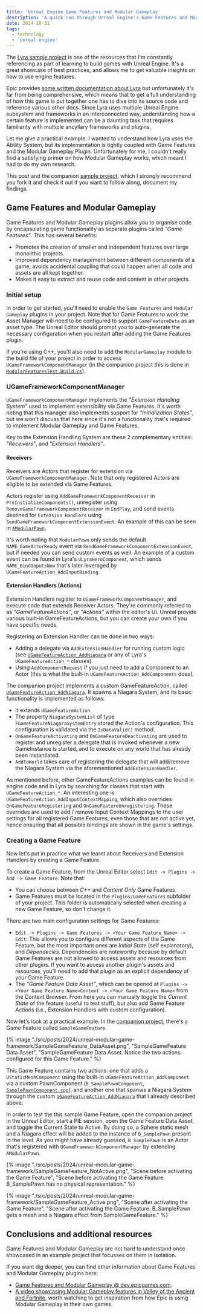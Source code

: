 ```yaml
---
title: 'Unreal Engine Game Features and Modular Gameplay'
description: "A quick run through Unreal Engine's Game Features and Modular Gameplay"
date: 2024-10-31
tags:
  - technology
  - 'unreal engine'
---
```


The [Lyra sample project](https://dev.epicgames.com/community/learning/paths/Z4/lyra-starter-game) is one of the resources that I'm constantly referencing as part of learning to build games with Unreal Engine. It's a great showcase of best practices, and allows me to get valuable insights on how to use engine features.

Epic provides [some written documentation about Lyra](https://dev.epicgames.com/documentation/en-us/unreal-engine/lyra-sample-game-in-unreal-engine?application_version=5.0) but unfortunately it's far from being comprehensive, which means that to get a full understanding of how this game is put together one has to dive into its source code and reference various other docs. Since Lyra uses multiple Unreal Engine subsystem and frameworks in an interconnected way, understanding how a certain feature is implemented can be a daunting task that requires familiarity with multiple ancyllary frameworks and plugins.

Let me give a practical example: I wanted to understand how Lyra uses the Ability System, but its implementation is tightly coupled with Game Features and the Modular Gameplay Plugin. Unfortunately for me, I couldn't really find a satisfying primer on how Modular Gameplay works, which meant I had to do my own research.

This post and the companion [sample project](https://github.com/guidorota/UE5_ModularFeaturesTest), which I strongly recommend you fork it and check it out if you want to follow along, document my findings.


## Game Features and Modular Gameplay

Game Features and Modular Gameplay plugins allow you to organise code by encapsulating game functionality as separate plugins called _"Game Features"_. This has several benefits:
* Promotes the creation of smaller and independent features over large monolithic projects.
* Improved dependency management between different components of a game, avoids accidental coupling that could happen when all code and assets are all kept together.
* Makes it easy to extract and reuse code and content in other projects.


### Initial setup

In order to get started, you'll need to enable the `Game Features` and `Modular Gameplay` plugins in your project. Note that for Game Features to work the Asset Manager will need to be configured to support `GameFeatureData` as an asset type. The Unreal Editor should prompt you to auto-generate the necessary configuration when you restart after adding the Game Features plugin.

If you're using C++, you'll also need to add the `ModularGameplay` module to the build file of your project in order to access `UGameFrameworkComponentManager` (in the companion project this is done in [`ModularFeaturesTest.Build.cs`](https://github.com/guidorota/UE5_ModularFeaturesTest/blob/main/Source/ModularFeaturesTest/ModularFeaturesTest.Build.cs#L11)).


### UGameFrameworkComponentManager

`UGameFrameworkComponentManager` implements the _"Extension Handling System"_ used to implement extensibility via Game Features. It's worth noting that this manager also implements support for _"Initialization States"_, but we won't discuss that here since it's not a functionality that's required to implement Modular Gameplay and Game Features.

Key to the Extension Handling System are these 2 complementary entities: _"Receivers"_, and _"Extension Handlers"_.


#### Receivers

Receivers are Actors that register for extension via `UGameFrameworkComponentManager`. Note that only registered Actors are eligible to be extended via Game Features.

Actors register using `AddGameFrameworkComponentReceiver` in `PreInitializeComponents()`, unregister using `RemoveGameFrameworkComponentReceiver` in `EndPlay`, and send events destined for `Extension Handlers` using `SendGameFrameworkComponentExtensionEvent`. An example of this can be seen in [`AModularPawn`](https://github.com/guidorota/UE5_ModularFeaturesTest/blob/main/Source/ModularFeaturesTest/Private/ModularGameplayActorBase/ModularPawn.cpp).

It's worth noting that `ModularPawn` only sends the default `NAME_GameActorReady` event via `SendGameFrameworkComponentExtensionEvent`, but if needed you can send custom events as well. An example of a custom event can be found in Lyra's `ULyraHeroComponent`, which sends `NAME_BindInputsNow` that's later leveraged by `UGameFeatureAction_AddInputBinding`.


#### Extension Handlers (Actions)

Extension Handlers register to `UGameFrameworkComponentManager`, and execute code that extends Receiver Actors. They're commonly referred to as _"GameFeatureActions"_, or _"Actions"_ within the editor's UI. Unreal provide various built-in GameFeatureActions, but you can create your own if you have specific needs.

Registering an Extension Handler can be done in two ways:
* Adding a delegate via `AddExtensionHandler` for running custom logic (see [`UGameFeatureAction_AddNiagara`](https://github.com/guidorota/UE5_ModularFeaturesTest/blob/main/Source/ModularFeaturesTest/Private/GameFeatures/GameFeatureAction_AddNiagara.cpp) or any of Lyra's `UGameFeatureAction_*` classes).
* Using `AddComponentRequest` if you just need to add a Component to an Actor (this is what the built-in `UGameFeatureAction_AddComponents` does).

The companion project implements a custom GameFeatureAction, called [`UGameFeatureAction_AddNiagara`](https://github.com/guidorota/UE5_ModularFeaturesTest/blob/main/Source/ModularFeaturesTest/Private/GameFeatures/GameFeatureAction_AddNiagara.cpp). It spawns a Niagara System, and its basic functionality is implemented as follows:
* It extends `UGameFeatureAction`.
* The property `NiagaraSystemList` of type `FGameFeatureNiagaraSystemEntry` stored the Action's configuration. This configuration is validated via the `IsDataValid()` method.
* `OnGameFeatureActivating` and `OnGameFeatureDeactivating` are used to register and unregister a delegate that is invoked whenever a new GameInstance is started, and to execute on any world that has already been instantiated.
* `AddToWorld` takes care of registering the delegate that will add/remove the Niagara System via the aforementioned `AddExtensionHandler`.

As mentioned before, other GameFeatureActions examples can be found in engine code and in Lyra by searching for classes that start with `UGameFeatureAction_*`. An interesting one is `UGameFeatureAction_AddInputContextMapping`, which also overrides `OnGameFeatureRegistering` and `OnGameFeatureUnregistering`. These overrides are used to add / remove Input Context Mappings to the user settings for all registered Game Features, even those that are not active yet, hence ensuring that all possible bindings are shown in the game's settings.


### Creating a Game Feature

Now let's put in practice what we learnt about Receivers and Extension Handlers by creating a Game Feature.

To create a Game Feature, from the Unreal Editor select `Edit -> Plugins -> Add -> Game Feature`. Note that:
* You can choose between _C++_ and _Content Only_ Game Features.
* Game Features must be located in the `Plugins/GameFeatures` subfolder of your project. This folder is automatically selected when creating a new Game Feature, so don't change it.

There are two main configuration settings for Game Features:
* `Edit -> Plugins -> Game Features -> <Your Game Feature Name> -> Edit`: This allows you to configure different aspects of the Game Feature, but the most important ones are _Initial State_ (self explanatory), and _Dependecies_. Dependencies are noteworthy because by default Game Features are not allowed to access assets and resources from other plugins. If you want to access another plugin's assets and resources, you'll need to add that plugin as an explicit dependency of your Game Feature.
* The _"Game Feature Data Asset"_, which can be opened at `Plugins -> <Your Game Feature Name>Content -> <Your Game Feature Name>` from the Content Browser. From here you can manually toggle the _Current State_ of the feature (useful to test stuff), but also add Game Feature _Actions_ (i.e., Extension Handlers with custom configuration).

Now let's look at a practical example. In the [companion project](https://github.com/guidorota/UE5_ModularFeaturesTest), there's a Game Feature called `SampleGameFeature`.

{% image "./src/posts/2024/unreal-modular-game-framework/SampleGameFeature_DataAsset.png", "SampleGameFeature Data Asset", "SampleGameFeature Data Asset. Notice the two actions configured for this Game Feature." %}

This Game Feature contains two actions: one that adds a `UStaticMeshComponent` using the built-in `UGameFeatureAction_AddComponent` via a custom PawnComponent (`B_SamplePawnComponent`, [`SamplePawnComponent.cpp`](https://github.com/guidorota/UE5_ModularFeaturesTest/blob/main/Plugins/GameFeatures/SampleGameFeature/Source/SampleGameFeatureRuntime/Private/Components/SamplePawnComponent.cpp)), and another one that spanws a Niagara System through the custom [`UGameFeatureAction_AddNiagara`](https://github.com/guidorota/UE5_ModularFeaturesTest/blob/main/Source/ModularFeaturesTest/Private/GameFeatures/GameFeatureAction_AddNiagara.cpp) that I already described above.

In order to test the this sample Game Feature, open the companion project in the Unreal Editor, start a PIE session, open the Game Feature Data Asset, and toggle the Current State to Active. By doing so, a Sphere static mesh and a Niagara effect will be added to the instance of `B_SamplePawn` present in the level. As you might have already guessed, `B_SamplePawn` is an Actor that's registered with `UGameFrameworkComponentManager` by extending `AModularPawn`.

{% image "./src/posts/2024/unreal-modular-game-framework/SampleGameFeature_NotActive.png", "Scene before activating the Game Feature", "Scene before activating the Game Feature. B_SamplePawn has no physical representation." %}

{% image "./src/posts/2024/unreal-modular-game-framework/SampleGameFeature_Active.png", "Scene after activating the Game Feature", "Scene after activating the Game Feature. B_SamplePawn gets a mesh and a Niagara effect from SampleGameFeature." %}

## Conclusions and additional resources

Game Features and Modular Gameplay are not hard to understand once showcased in an example project that focusses on them in isolation.

If you want dig deeper, you can find other information about Game Features and Modular Gameplay plugins here:
* [Game Features and Modular Gameplay @ dev.epicgames.com](https://dev.epicgames.com/documentation/en-us/unreal-engine/game-features-and-modular-gameplay-in-unreal-engine).
* [A video showcasing Modular Gameplay features in Valley of the Ancient and Fortnite](https://www.youtube.com/watch?v=7F28p564kuY&ab_channel=UnrealEngine), worth watching to get inspiration from how Epic is using Modular Gameplay in their own games.